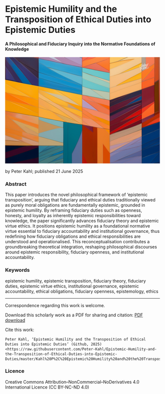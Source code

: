 # Epistemic Humility and the Transposition of Ethical Duties into Epistemic Duties

#### A Philosophical and Fiduciary Inquiry into the Normative Foundations of Knowledge

![alt text](https://github.com/Peter-Kahl/Epistemic-Humility-and-the-Transposition-of-Ethical-Duties-into-Epistemic-Duties/blob/main/epistemic-humility.jpg?raw=true)

by Peter Kahl; published 21 June 2025

### Abstract

This paper introduces the novel philosophical framework of ‘epistemic transposition’, arguing that fiduciary and ethical duties traditionally viewed as purely moral obligations are fundamentally epistemic, grounded in epistemic humility. By reframing fiduciary duties such as openness, honesty, and loyalty as inherently epistemic responsibilities toward knowledge, the paper significantly advances fiduciary theory and epistemic virtue ethics. It positions epistemic humility as a foundational normative virtue essential to fiduciary accountability and institutional governance, thus redefining how fiduciary obligations and ethical responsibilities are understood and operationalised. This reconceptualisation contributes a groundbreaking theoretical integration, reshaping philosophical discourses around epistemic responsibility, fiduciary openness, and institutional accountability.

### Keywords

epistemic humility, epistemic transposition, fiduciary theory, fiduciary duties, epistemic virtue ethics, institutional governance, epistemic accountability, ethical obligations, fiduciary openness, epistemology, ethics

---

Correspondence regarding this work is welcome.

Download this scholarly work as a PDF for sharing and citation:
[PDF download](https://raw.githubusercontent.com/Peter-Kahl/Epistemic-Humility-and-the-Transposition-of-Ethical-Duties-into-Epistemic-Duties/master/Kahl%20P%2C%20Epistemic%20Humility%20and%20the%20Transposition%20of%20Ethical%20Duties%20into%20Epistemic%20Duties%20(21%20June%202025).pdf)

Cite this work:

```
Peter Kahl, ‘Epistemic Humility and the Transposition of Ethical Duties into Epistemic Duties’ (Github, 2025) <https://raw.githubusercontent.com/Peter-Kahl/Epistemic-Humility-and-the-Transposition-of-Ethical-Duties-into-Epistemic-Duties/master/Kahl%20P%2C%20Epistemic%20Humility%20and%20the%20Transposition%20of%20Ethical%20Duties%20into%20Epistemic%20Duties%20(21%20June%202025).pdf>
```

### Licence
Creative Commons Attribution–NonCommercial–NoDerivatives 4.0 International Licence (CC BY-NC-ND 4.0)
